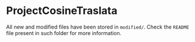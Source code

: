 # ProjectCosineTraslata

All new and modified files have been stored in `modified/`. 
Check the `README` file present in such folder for more information.